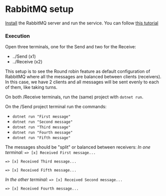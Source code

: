 
# RabbitMQ setup
[Install](https://www.rabbitmq.com/download.html) the RabbitMQ server and run the service. You can follow [this tutorial](https://www.rabbitmq.com/getstarted.html)

### Execution
Open three terminals, one for the Send and two for the Receive:

- ../Send (x1)
- ../Receive (x2)

This setup is to see the Round robin feature as default configuration of RabbitMQ where all the messages are balanced between clients (receivers). 
In this case, we have 2 clients and all messages will be sent evenly to each of them, like taking turns.

On both /Receive terminals, run the (same) project with `dotnet run`.

On the /Send project terminal run the commands:
- `dotnet run "First message"` 
- `dotnet run "Second message"` 
- `dotnet run "Third message"` 
- `dotnet run "Fourth message"` 
- `dotnet run "Fifth message"` 

The messages should be "split" or balanced between receivers:
_In one terminal:_
`=> [x] Received First message...`

`=> [x] Received Third message...`

`=> [x] Received Fifth message...`

_In the other terminal:_
`=> [x] Received Second message...`

`=> [x] Received Fourth message...`
